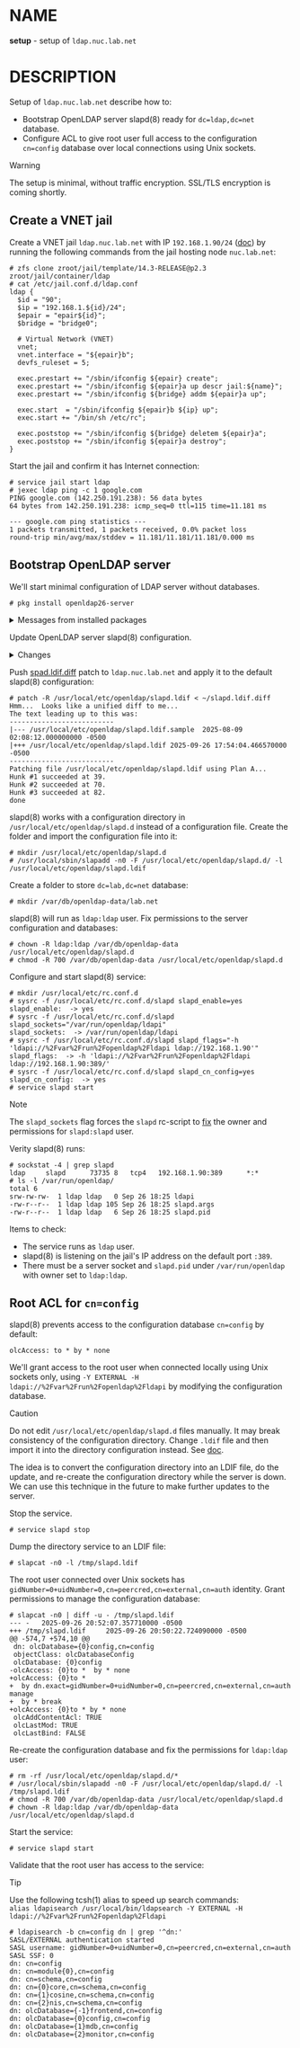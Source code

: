 # NAME

**setup** - setup of `ldap.nuc.lab.net`

# DESCRIPTION

Setup of `ldap.nuc.lab.net` describe how to:

  * Bootstrap OpenLDAP server slapd(8) ready for `dc=ldap,dc=net` database.
  * Configure ACL to give root user full access to the configuration `cn=config`
    database over local connections using Unix sockets.

> [!WARNING]
> The setup is minimal, without traffic encryption. SSL/TLS encryption is coming
> shortly.

## Create a VNET jail

Create a VNET jail `ldap.nuc.lab.net` with IP `192.168.1.90/24`
([doc](https://github.com/skhal/lab/blob/84821678384d2a7b4b6daa9b4e1266dd56cc9264/cluster/net.lab.nuc/doc/jail.md#vnet-jail)) by running the following commands from the jail hosting node
`nuc.lab.net`:

```console
# zfs clone zroot/jail/template/14.3-RELEASE@p2.3 zroot/jail/container/ldap 
# cat /etc/jail.conf.d/ldap.conf 
ldap {
  $id = "90";
  $ip = "192.168.1.${id}/24";
  $epair = "epair${id}";
  $bridge = "bridge0";

  # Virtual Network (VNET)
  vnet;
  vnet.interface = "${epair}b";
  devfs_ruleset = 5;

  exec.prestart += "/sbin/ifconfig ${epair} create";
  exec.prestart += "/sbin/ifconfig ${epair}a up descr jail:${name}";
  exec.prestart += "/sbin/ifconfig ${bridge} addm ${epair}a up";

  exec.start  = "/sbin/ifconfig ${epair}b ${ip} up";
  exec.start += "/bin/sh /etc/rc";

  exec.poststop += "/sbin/ifconfig ${bridge} deletem ${epair}a";
  exec.poststop += "/sbin/ifconfig ${epair}a destroy";
}
```

Start the jail and confirm it has Internet connection:

```console
# service jail start ldap
# jexec ldap ping -c 1 google.com
PING google.com (142.250.191.238): 56 data bytes
64 bytes from 142.250.191.238: icmp_seq=0 ttl=115 time=11.181 ms

--- google.com ping statistics ---
1 packets transmitted, 1 packets received, 0.0% packet loss
round-trip min/avg/max/stddev = 11.181/11.181/11.181/0.000 ms
```

## Bootstrap OpenLDAP server

We'll start minimal configuration of LDAP server without databases.

```console
# pkg install openldap26-server
```

<details>
<summary>Messages from installed packages</summary>

```
===
Message from cyrus-sasl-2.1.28_5

You can use sasldb2 for authentication, to add users use:

  saslpasswd2 -c username

If you want to enable SMTP AUTH with the system Sendmail, read
Sendmail.README

NOTE: This port has been compiled with a default pwcheck_method of
      auxprop.  If you want to authenticate your user by /etc/passwd,
      PAM or LDAP, install ports/security/cyrus-sasl2-saslauthd and
      set sasl_pwcheck_method to saslauthd after installing the
      Cyrus-IMAPd 2.X port.  You should also check the
      /usr/local/lib/sasl2/*.conf files for the correct
      pwcheck_method.
      If you want to use GSSAPI mechanism, install
      ports/security/cyrus-sasl2-gssapi.
      If you want to use SRP mechanism, install
      ports/security/cyrus-sasl2-srp.
      If you want to use LDAP auxprop plugin, install
      ports/security/cyrus-sasl2-ldapdb.

===
Message from openldap26-client-2.6.10

The OpenLDAP client package has been successfully installed.

Edit /usr/local/etc/openldap/ldap.conf
to change the system-wide client defaults.

Try `man ldap.conf' and visit the OpenLDAP FAQ-O-Matic at
http://www.OpenLDAP.org/faq/index.cgi?file=3
for more information.

===
Message from openldap26-server-2.6.10

The OpenLDAP server package has been successfully installed.

In order to run the LDAP server, you need to edit
`/usr/local/etc/openldap/slapd.conf`
to suit your needs and add the following lines to /etc/rc.conf:

  slapd_enable="YES"
  slapd_flags='-h "ldapi://%2fvar%2frun%2fopenldap%2fldapi/ ldap://0.0.0.0/"'
  slapd_sockets="/var/run/openldap/ldapi"

Then start the server with
  usr/local/etc/rc.d/slapd start
or reboot.

Try `man slapd' and the online manual at
http://www.OpenLDAP.org/doc/
for more information.

slapd runs under a non-privileged user id (by default `ldap'),
see /usr/local/etc/rc.d/slapd for more information.

PLEASE NOTE:

Upgrading from openldap26-server 2.4 to 2.5 requires a full dump
and reimport of database.

Starting from openldap26-server 2.4.59_3, automatic data dumps
are saved at /var/backups/openldap when shutting down slapd.

Please refer to OpenLDAP Software 2.5 Administrator's Guide at
  https://www.openldap.org/doc/admin25/appendix-upgrading.html
for additional upgrade instructions.
```
</details>

Update OpenLDAP server slapd(8) configuration.

<details>
<summary>Changes</summary>

  * **Schemas**: include `cosine.ldif` and `nis.ldif` schemas for users and
    groups.

    https://github.com/skhal/lab/blob/6ae08fbaed51ae922e8b4c454f77e402d8872e3c/cluster/net.lab.nuc.ldap/doc/slapd.ldif.diff#L6-L8

  * **Database `dc=lab,dc=net`**: set administrator and password from
    `slappasswd`:

    https://github.com/skhal/lab/blob/6ae08fbaed51ae922e8b4c454f77e402d8872e3c/cluster/net.lab.nuc.ldap/doc/slapd.ldif.diff#L16-L24

    Store the database under `/var/db/openldap-data/lab.net`:

    https://github.com/skhal/lab/blob/6ae08fbaed51ae922e8b4c454f77e402d8872e3c/cluster/net.lab.nuc.ldap/doc/slapd.ldif.diff#L28-L29

    Speed up lookups with indices:

    https://github.com/skhal/lab/blob/6ae08fbaed51ae922e8b4c454f77e402d8872e3c/cluster/net.lab.nuc.ldap/doc/slapd.ldif.diff#L32-L33

    Access Control List (ACL) to restrict updates to user profiles to users and
    administrator - noone can read passwords:

    https://github.com/skhal/lab/blob/6ae08fbaed51ae922e8b4c454f77e402d8872e3c/cluster/net.lab.nuc.ldap/doc/slapd.ldif.diff#L34-L42
</details>

Push [spad.ldif.diff](./spad.ldif.diff) patch to `ldap.nuc.lab.net` and apply it
to the default slapd(8) configuration:

```console
# patch -R /usr/local/etc/openldap/slapd.ldif < ~/slapd.ldif.diff
Hmm...  Looks like a unified diff to me...
The text leading up to this was:
--------------------------
|--- /usr/local/etc/openldap/slapd.ldif.sample  2025-08-09 02:08:12.000000000 -0500
|+++ /usr/local/etc/openldap/slapd.ldif 2025-09-26 17:54:04.466570000 -0500
--------------------------
Patching file /usr/local/etc/openldap/slapd.ldif using Plan A...
Hunk #1 succeeded at 39.
Hunk #2 succeeded at 70.
Hunk #3 succeeded at 82.
done
```

slapd(8) works with a configuration directory in
`/usr/local/etc/openldap/slapd.d` instead of a configuration file. Create the
folder and import the configuration file into it:

```console
# mkdir /usr/local/etc/openldap/slapd.d
# /usr/local/sbin/slapadd -n0 -F /usr/local/etc/openldap/slapd.d/ -l /usr/local/etc/openldap/slapd.ldif
```

Create a folder to store `dc=lab,dc=net` database:

```console
# mkdir /var/db/openldap-data/lab.net
```

slapd(8) will run as `ldap:ldap` user. Fix permissions to the server
configuration and databases:

```console
# chown -R ldap:ldap /var/db/openldap-data /usr/local/etc/openldap/slapd.d
# chmod -R 700 /var/db/openldap-data /usr/local/etc/openldap/slapd.d
```

Configure and start slapd(8) service:

```console
# mkdir /usr/local/etc/rc.conf.d
# sysrc -f /usr/local/etc/rc.conf.d/slapd slapd_enable=yes
slapd_enable:  -> yes
# sysrc -f /usr/local/etc/rc.conf.d/slapd slapd_sockets="/var/run/openldap/ldapi"
slapd_sockets:  -> /var/run/openldap/ldapi
# sysrc -f /usr/local/etc/rc.conf.d/slapd slapd_flags="-h 'ldapi://%2Fvar%2Frun%2Fopenldap%2Fldapi ldap://192.168.1.90'"
slapd_flags:  -> -h 'ldapi://%2Fvar%2Frun%2Fopenldap%2Fldapi ldap://192.168.1.90:389/'
# sysrc -f /usr/local/etc/rc.conf.d/slapd slapd_cn_config=yes
slapd_cn_config:  -> yes
# service slapd start
```

> [!NOTE]
> The `slapd_sockets` flag forces the `slapd` rc-script to
> [fix](https://github.com/freebsd/freebsd-ports/blob/c2991243dbb2dfc9f932d1560af12061ed998cf2/net/openldap26-server/files/slapd.in#L153)
> the owner and permissions for `slapd:slapd` user.

Verity slapd(8) runs:

```console
# sockstat -4 | grep slapd
ldap     slapd      73735 8   tcp4   192.168.1.90:389      *:*
# ls -l /var/run/openldap/
total 6
srw-rw-rw-  1 ldap ldap   0 Sep 26 18:25 ldapi
-rw-r--r--  1 ldap ldap 105 Sep 26 18:25 slapd.args
-rw-r--r--  1 ldap ldap   6 Sep 26 18:25 slapd.pid
```

Items to check:

  * The service runs as `ldap` user.
  * slapd(8) is listening on the jail's IP address on the default port `:389`.
  * There must be a server socket and `slapd.pid` under `/var/run/openldap` with
    owner set to `ldap:ldap`.

## Root ACL for `cn=config`

slapd(8) prevents access to the configuration database `cn=config` by default:

```
olcAccess: to * by * none
```

We'll grant access to the root user when connected locally using Unix sockets
only, using `-Y EXTERNAL -H ldapi://%2Fvar%2Frun%2Fopenldap%2Fldapi` by
modifying the configuration database.

> [!CAUTION]
> Do not edit `/usr/local/etc/openldap/slapd.d` files manually. It may break
> consistency of the configuration directory. Change `.ldif` file and then
> import it into the directory configuration instead. See
> [doc](https://openldap.org/doc/admin26/slapdconf2.html).

The idea is to convert the configuration directory into an LDIF file, do the
update, and re-create the configuration directory while the server is down. We
can use this technique in the future to make further updates to the server.

Stop the service.

```console
# service slapd stop
```

Dump the directory service to an LDIF file:

```console
# slapcat -n0 -l /tmp/slapd.ldif
```

The root user connected over Unix sockets has
`gidNumber=0+uidNumber=0,cn=peercred,cn=external,cn=auth` identity. Grant
permissions to manage the configuration database:

```console
# slapcat -n0 | diff -u - /tmp/slapd.ldif 
--- -   2025-09-26 20:52:07.357710000 -0500
+++ /tmp/slapd.ldif     2025-09-26 20:50:22.724090000 -0500
@@ -574,7 +574,10 @@
 dn: olcDatabase={0}config,cn=config
 objectClass: olcDatabaseConfig
 olcDatabase: {0}config
-olcAccess: {0}to *  by * none
+olcAccess: {0}to *
+  by dn.exact=gidNumber=0+uidNumber=0,cn=peercred,cn=external,cn=auth manage
+  by * break
+olcAccess: {0}to * by * none
 olcAddContentAcl: TRUE
 olcLastMod: TRUE
 olcLastBind: FALSE
```

Re-create the configuration database and fix the permissions for `ldap:ldap`
user:

```console
# rm -rf /usr/local/etc/openldap/slapd.d/*
# /usr/local/sbin/slapadd -n0 -F /usr/local/etc/openldap/slapd.d/ -l /tmp/slapd.ldif
# chmod -R 700 /var/db/openldap-data /usr/local/etc/openldap/slapd.d
# chown -R ldap:ldap /var/db/openldap-data /usr/local/etc/openldap/slapd.d
```

Start the service:

```console
# service slapd start
```

Validate that the root user has access to the service:

> [!TIP]
> Use the following tcsh(1) alias to speed up search commands:<br/>
> `alias ldapisearch /usr/local/bin/ldapsearch -Y EXTERNAL -H ldapi://%2Fvar%2Frun%2Fopenldap%2Fldapi`

```console
# ldapisearch -b cn=config dn | grep '^dn:'
SASL/EXTERNAL authentication started
SASL username: gidNumber=0+uidNumber=0,cn=peercred,cn=external,cn=auth
SASL SSF: 0
dn: cn=config
dn: cn=module{0},cn=config
dn: cn=schema,cn=config
dn: cn={0}core,cn=schema,cn=config
dn: cn={1}cosine,cn=schema,cn=config
dn: cn={2}nis,cn=schema,cn=config
dn: olcDatabase={-1}frontend,cn=config
dn: olcDatabase={0}config,cn=config
dn: olcDatabase={1}mdb,cn=config
dn: olcDatabase={2}monitor,cn=config
```
